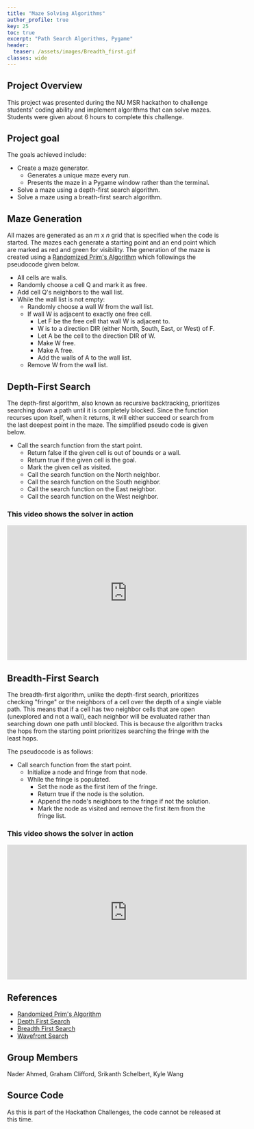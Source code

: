 ```yaml
---
title: "Maze Solving Algorithms"
author_profile: true
key: 25
toc: true
excerpt: "Path Search Algorithms, Pygame"
header:
  teaser: /assets/images/Breadth_first.gif
classes: wide
---
```


## Project Overview
This project was presented during the NU MSR hackathon to challenge students' coding ability and implement algorithms that can solve mazes. Students were given about 6 hours to complete this challenge.

## Project goal
The goals achieved include:
- Create a maze generator.
  - Generates a unique maze every run.
  - Presents the maze in a Pygame window rather than the terminal.
- Solve a maze using a depth-first search algorithm.
- Solve a maze using a breath-first search algorithm.

## Maze Generation
All mazes are generated as an *m* x *n* grid that is specified when the code is started. The mazes each generate a starting point and an end point which are marked as red and green for visibility. The generation of the maze is created using a [Randomized Prim's Algorithm](http://weblog.jamisbuck.org/2011/1/10/maze-generation-prim-s-algorithm) which followings the pseudocode given below.

- All cells are walls.
- Randomly choose a cell Q and mark it as free.
- Add cell Q's neighbors to the wall list.
- While the wall list is not empty:
    - Randomly choose a wall W from the wall list.
    - If wall W is adjacent to exactly one free cell.
       - Let F be the free cell that wall W is adjacent to.
       - W is to a direction DIR (either North, South, East, or West) of F.
       - Let A be the cell to the direction DIR of W.
       - Make W free.
       - Make A free.
       - Add the walls of A to the wall list.
    - Remove W from the wall list.

## Depth-First Search
The depth-first algorithm, also known as recursive backtracking, prioritizes searching down a path until it is completely blocked. Since the function recurses upon itself, when it returns, it will either succeed or search from the last deepest point in the maze. The simplified pseudo code is given below.

- Call the search function from the start point.
  - Return false if the given cell is out of bounds or a wall.
  - Return true if the given cell is the goal.
  - Mark the given cell as visited.
  - Call the search function on the North neighbor.
  - Call the search function on the South neighbor.
  - Call the search function on the East neighbor.
  - Call the search function on the West neighbor.

### This video shows the solver in action
<iframe width="560" height="315" src="https://www.youtube.com/embed/59795WfWeAc?si=g16I8HvcB6THJg3-" title="YouTube video player" frameborder="0" allow="accelerometer; autoplay; clipboard-write; encrypted-media; gyroscope; picture-in-picture; web-share" allowfullscreen></iframe>

## Breadth-First Search
The breadth-first algorithm, unlike the depth-first search, prioritizes checking "fringe" or the neighbors of a cell over the depth of a single viable path. This means that if a cell has two neighbor cells that are open (unexplored and not a wall), each neighbor will be evaluated rather than searching down one path until blocked. This is because the algorithm tracks the hops from the starting point prioritizes searching the fringe with the least hops. 

The pseudocode is as follows:
- Call search function from the start point.
  - Initialize a node and fringe from that node.
  - While the fringe is populated.
    - Set the node as the first item of the fringe.
    - Return true if the node is the solution.
    - Append the node's neighbors to the fringe if not the solution.
    - Mark the node as visited and remove the first item from the fringe list.

### This video shows the solver in action
<iframe width="560" height="315" src="https://www.youtube.com/embed/UAQkEDxIy_c?si=3BGAfT7a5WxGZCMi" title="YouTube video player" frameborder="0" allow="accelerometer; autoplay; clipboard-write; encrypted-media; gyroscope; picture-in-picture; web-share" allowfullscreen></iframe>

## References
- [Randomized Prim's Algorithm](http://weblog.jamisbuck.org/2011/1/10/maze-generation-prim-s-algorithm)
- [Depth First Search](https://web.archive.org/web/20200125173604/https://www.cs.bu.edu/teaching/alg/maze/)
- [Breadth First Search](https://www.personal.kent.edu/~rmuhamma/Algorithms/MyAlgorithms/GraphAlgor/breadthSearch.htm)
- [Wavefront Search](https://www.cs.tufts.edu/comp/150IR/labs/wavefront.html)

## Group Members
Nader Ahmed, Graham Clifford, Srikanth Schelbert, Kyle Wang

## Source Code
As this is part of the Hackathon Challenges, the code cannot be released at this time.